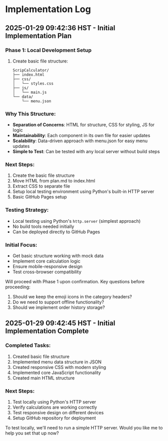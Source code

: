 # Implementation Log

## 2025-01-29 09:42:36 HST - Initial Implementation Plan

### Phase 1: Local Development Setup
1. Create basic file structure:
   ```
   ScripCalculator/
   ├── index.html
   ├── css/
   │   └── styles.css
   ├── js/
   │   └── main.js
   └── data/
       └── menu.json
   ```

### Why This Structure:
- **Separation of Concerns**: HTML for structure, CSS for styling, JS for logic
- **Maintainability**: Each component in its own file for easier updates
- **Scalability**: Data-driven approach with menu.json for easy menu updates
- **Simple to Test**: Can be tested with any local server without build steps

### Next Steps:
1. Create the basic file structure
2. Move HTML from plan.md to index.html
3. Extract CSS to separate file
4. Setup local testing environment using Python's built-in HTTP server
5. Basic GitHub Pages setup

### Testing Strategy:
- Local testing using Python's `http.server` (simplest approach)
- No build tools needed initially
- Can be deployed directly to GitHub Pages

### Initial Focus:
- Get basic structure working with mock data
- Implement core calculation logic
- Ensure mobile-responsive design
- Test cross-browser compatibility

Will proceed with Phase 1 upon confirmation. Key questions before proceeding:
1. Should we keep the emoji icons in the category headers?
2. Do we need to support offline functionality?
3. Should we implement order history storage?

## 2025-01-29 09:42:45 HST - Initial Implementation Complete

### Completed Tasks:
1. Created basic file structure
2. Implemented menu data structure in JSON
3. Created responsive CSS with modern styling
4. Implemented core JavaScript functionality
5. Created main HTML structure

### Next Steps:
1. Test locally using Python's HTTP server
2. Verify calculations are working correctly
3. Test responsive design on different devices
4. Setup GitHub repository for deployment

To test locally, we'll need to run a simple HTTP server. Would you like me to help you set that up now?
